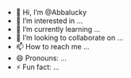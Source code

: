 - 👋 Hi, I’m @Abbalucky
- 👀 I’m interested in ...
- 🌱 I’m currently learning ...
- 💞️ I’m looking to collaborate on ...
- 📫 How to reach me ...
- 😄 Pronouns: ...
- ⚡ Fun fact: ...

<!---
Abbalucky/Abbalucky is a ✨ special ✨ repository because its `README.md` (this file) appears on your GitHub profile.
You can click the Preview link to take a look at your changes.
--->

